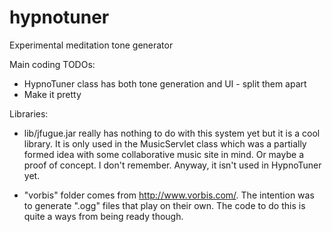 hypnotuner
==========

Experimental meditation tone generator


Main coding TODOs:
* HypnoTuner class has both tone generation and UI - split them apart
* Make it pretty


Libraries:

* lib/jfugue.jar really has nothing to do with this system yet but it is a
  cool library.  It is only used in the MusicServlet class which was a
  partially formed idea with some collaborative music site in mind.  Or
  maybe a proof of concept.  I don't remember.  Anyway, it isn't used in
  HypnoTuner yet.

* "vorbis" folder comes from http://www.vorbis.com/.  The intention was
  to generate ".ogg" files that play on their own.  The code to do this is
  quite a ways from being ready though.

